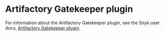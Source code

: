 # Artifactory Gatekeeper plugin

For information about the Artifactory Gatekeeper plugin, see the Snyk user docs, [Artifactory Gatekeeper plugin](https://docs.snyk.io/integrations/private-registry-gatekeeper-plugins/artifactory-gatekeeper-plugin-overview).
